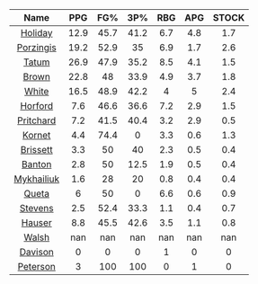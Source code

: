 |                                     Name                                     |  PPG  |  FG%  |  3P%  |  RBG  |  APG  |  STOCK  |
|:----------------------------------------------------------------------------:|:-----:|:-----:|:-----:|:-----:|:-----:|:-------:|
|      [Holiday](https://www.espn.com/nba/player/_/id/3995/jrue-holiday)       | 12.9  | 45.7  | 41.2  |  6.7  |  4.8  |   1.7   |
| [Porzingis](https://www.espn.com/nba/player/_/id/3102531/kristaps-porzingis) | 19.2  | 52.9  |  35   |  6.9  |  1.7  |   2.6   |
|      [Tatum](https://www.espn.com/nba/player/_/id/4065648/jayson-tatum)      | 26.9  | 47.9  | 35.2  |  8.5  |  4.1  |   1.5   |
|      [Brown](https://www.espn.com/nba/player/_/id/3917376/jaylen-brown)      | 22.8  |  48   | 33.9  |  4.9  |  3.7  |   1.8   |
|     [White](https://www.espn.com/nba/player/_/id/3078576/derrick-white)      | 16.5  | 48.9  | 42.2  |   4   |   5   |   2.4   |
|       [Horford](https://www.espn.com/nba/player/_/id/3213/al-horford)        |  7.6  | 46.6  | 36.6  |  7.2  |  2.9  |   1.5   |
|  [Pritchard](https://www.espn.com/nba/player/_/id/4066354/payton-pritchard)  |  7.2  | 41.5  | 40.4  |  3.2  |  2.9  |   0.5   |
|      [Kornet](https://www.espn.com/nba/player/_/id/3064560/luke-kornet)      |  4.4  | 74.4  |   0   |  3.3  |  0.6  |   1.3   |
|   [Brissett](https://www.espn.com/nba/player/_/id/4278031/oshae-brissett)    |  3.3  |  50   |  40   |  2.3  |  0.5  |   0.4   |
|     [Banton](https://www.espn.com/nba/player/_/id/4397885/dalano-banton)     |  2.8  |  50   | 12.5  |  1.9  |  0.5  |   0.4   |
|  [Mykhailiuk](https://www.espn.com/nba/player/_/id/3133602/svi-mykhailiuk)   |  1.6  |  28   |  20   |  0.8  |  0.4  |   0.4   |
|     [Queta](https://www.espn.com/nba/player/_/id/4397424/neemias-queta)      |   6   |  50   |   0   |  6.6  |  0.6  |   0.9   |
|    [Stevens](https://www.espn.com/nba/player/_/id/4066405/lamar-stevens)     |  2.5  | 52.4  | 33.3  |  1.1  |  0.4  |   0.7   |
|      [Hauser](https://www.espn.com/nba/player/_/id/4065804/sam-hauser)       |  8.8  | 45.5  | 42.6  |  3.5  |  1.1  |   0.8   |
|      [Walsh](https://www.espn.com/nba/player/_/id/4683689/jordan-walsh)      |  nan  |  nan  |  nan  |  nan  |  nan  |   nan   |
|      [Davison](https://www.espn.com/nba/player/_/id/4576085/jd-davison)      |   0   |   0   |   0   |   1   |   0   |    0    |
|    [Peterson](https://www.espn.com/nba/player/_/id/4397689/drew-peterson)    |   3   |  100  |  100  |   0   |   1   |    0    |